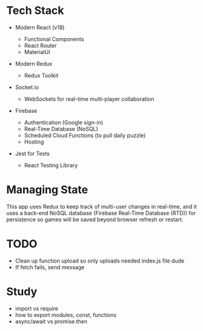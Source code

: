 # Tech Stack

* Modern React (v18)
  * Functional Components
  * React Router
  * MaterialUI 
* Modern Redux
  * Redux Toolkit
* Socket.io
  * WebSockets for real-time multi-player collaboration
* Firebase 
  * Authentication (Google sign-in)
  * Real-Time Database (NoSQL)
  * Scheduled Cloud Functions (to pull daily puzzle)
  * Hosting

* Jest for Tests
  * React Testing Library


# Managing State

This app uses Redux to keep track of multi-user changes in real-time, and it uses a back-end NoSQL database (Firebase Real-Time Database (RTD)) for persistence so games will be saved beyond browser refresh or restart. 

# TODO

* Clean up function upload so only uploads needed index.js file dude
* If fetch fails, send message



# Study

* import vs require
* how to export modules, const, functions
* async/await vs promise.then
